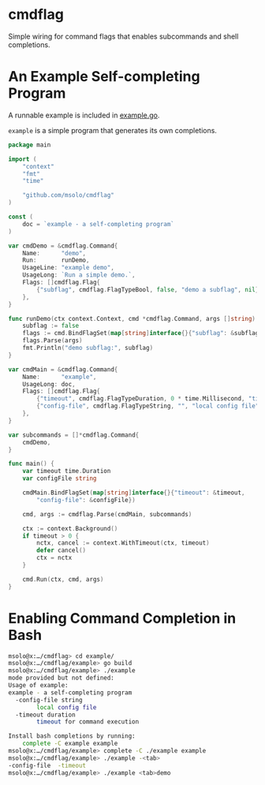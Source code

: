 # cmdflag
Simple wiring for command flags that enables subcommands and shell completions.

# An Example Self-completing Program
A runnable example is included in [example.go](./example/example.go).

`example` is a simple program that generates its own completions.

```go
package main

import (
	"context"
	"fmt"
	"time"

	"github.com/msolo/cmdflag"
)

const (
	doc = `example - a self-completing program`
)

var cmdDemo = &cmdflag.Command{
	Name:      "demo",
	Run:       runDemo,
	UsageLine: "example demo",
	UsageLong: `Run a simple demo.`,
	Flags: []cmdflag.Flag{
		{"subflag", cmdflag.FlagTypeBool, false, "demo a subflag", nil},
	},
}

func runDemo(ctx context.Context, cmd *cmdflag.Command, args []string) {
	subflag := false
	flags := cmd.BindFlagSet(map[string]interface{}{"subflag": &subflag})
	flags.Parse(args)
	fmt.Println("demo subflag:", subflag)
}

var cmdMain = &cmdflag.Command{
	Name:      "example",
	UsageLong: doc,
	Flags: []cmdflag.Flag{
		{"timeout", cmdflag.FlagTypeDuration, 0 * time.Millisecond, "timeout for command execution", nil},
		{"config-file", cmdflag.FlagTypeString, "", "local config file", cmdflag.PredictFiles("*")},
	},
}

var subcommands = []*cmdflag.Command{
	cmdDemo,
}

func main() {
	var timeout time.Duration
	var configFile string

	cmdMain.BindFlagSet(map[string]interface{}{"timeout": &timeout,
		"config-file": &configFile})

	cmd, args := cmdflag.Parse(cmdMain, subcommands)

	ctx := context.Background()
	if timeout > 0 {
		nctx, cancel := context.WithTimeout(ctx, timeout)
		defer cancel()
		ctx = nctx
	}

	cmd.Run(ctx, cmd, args)
}
```

# Enabling Command Completion in Bash
```bash
msolo@x:…/cmdflag> cd example/
msolo@x:…/cmdflag/example> go build
msolo@x:…/cmdflag/example> ./example 
mode provided but not defined: 
Usage of example:
example - a self-completing program
  -config-file string
    	local config file
  -timeout duration
    	timeout for command execution

Install bash completions by running:
	complete -C example example
msolo@x:…/cmdflag/example> complete -C ./example example
msolo@x:…/cmdflag/example> ./example -<tab>
-config-file  -timeout      
msolo@x:…/cmdflag/example> ./example <tab>demo 
```
